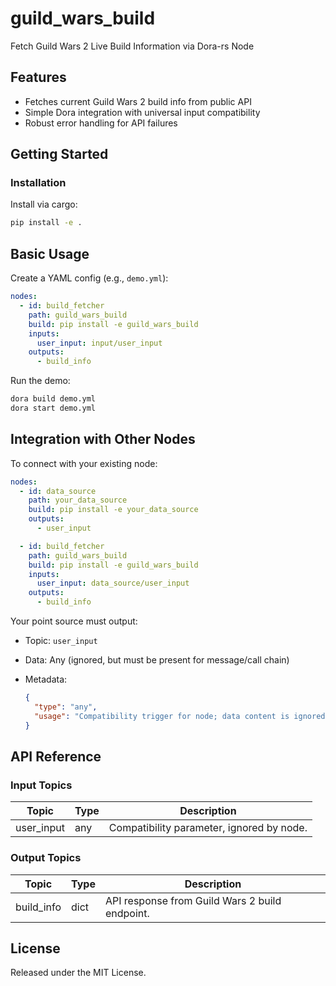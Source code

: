 # guild_wars_build

Fetch Guild Wars 2 Live Build Information via Dora-rs Node

## Features
- Fetches current Guild Wars 2 build info from public API
- Simple Dora integration with universal input compatibility
- Robust error handling for API failures

## Getting Started

### Installation
Install via cargo:
```bash
pip install -e .
```

## Basic Usage

Create a YAML config (e.g., `demo.yml`):

```yaml
nodes:
  - id: build_fetcher
    path: guild_wars_build
    build: pip install -e guild_wars_build
    inputs:
      user_input: input/user_input
    outputs:
      - build_info
```

Run the demo:

```bash
dora build demo.yml
dora start demo.yml
```

## Integration with Other Nodes

To connect with your existing node:

```yaml
nodes:
  - id: data_source
    path: your_data_source
    build: pip install -e your_data_source
    outputs:
      - user_input

  - id: build_fetcher
    path: guild_wars_build
    build: pip install -e guild_wars_build
    inputs:
      user_input: data_source/user_input
    outputs:
      - build_info
```

Your point source must output:

* Topic: `user_input`
* Data: Any (ignored, but must be present for message/call chain)
* Metadata:

  ```json
  {
    "type": "any",
    "usage": "Compatibility trigger for node; data content is ignored"
  }
  ```

## API Reference

### Input Topics

| Topic      | Type   | Description                                 |
| ---------- | ------ | ------------------------------------------- |
| user_input | any    | Compatibility parameter, ignored by node.   |

### Output Topics

| Topic      | Type | Description                                    |
| ---------- | ---- | ---------------------------------------------- |
| build_info | dict | API response from Guild Wars 2 build endpoint. |

## License

Released under the MIT License.
